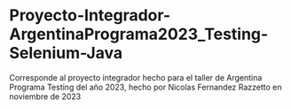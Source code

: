 # Proyecto-Integrador-ArgentinaPrograma2023_Testing-Selenium-Java

Corresponde al proyecto integrador hecho para el taller de Argentina Programa Testing del año 2023, hecho por Nicolas Fernandez Razzetto en noviembre de 2023
